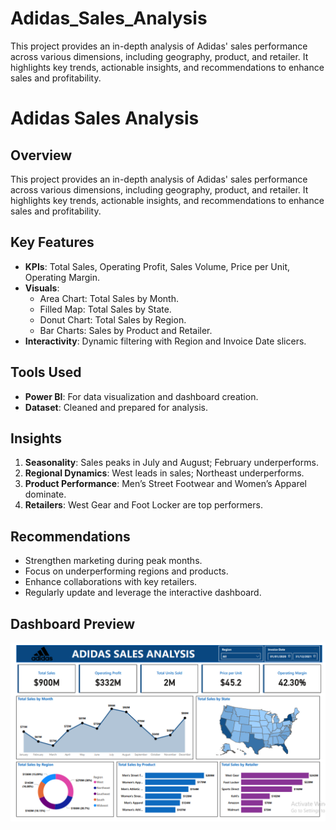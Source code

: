 # Adidas_Sales_Analysis
This project provides an in-depth analysis of Adidas' sales performance across various dimensions, including geography, product, and retailer. It highlights key trends, actionable insights, and recommendations to enhance sales and profitability.
# Adidas Sales Analysis

## Overview
This project provides an in-depth analysis of Adidas' sales performance across various dimensions, including geography, product, and retailer. It highlights key trends, actionable insights, and recommendations to enhance sales and profitability.

## Key Features
- **KPIs**: Total Sales, Operating Profit, Sales Volume, Price per Unit, Operating Margin.
- **Visuals**:
  - Area Chart: Total Sales by Month.
  - Filled Map: Total Sales by State.
  - Donut Chart: Total Sales by Region.
  - Bar Charts: Sales by Product and Retailer.
- **Interactivity**: Dynamic filtering with Region and Invoice Date slicers.

## Tools Used
- **Power BI**: For data visualization and dashboard creation.
- **Dataset**: Cleaned and prepared for analysis.

## Insights
1. **Seasonality**: Sales peaks in July and August; February underperforms.
2. **Regional Dynamics**: West leads in sales; Northeast underperforms.
3. **Product Performance**: Men’s Street Footwear and Women’s Apparel dominate.
4. **Retailers**: West Gear and Foot Locker are top performers.

## Recommendations
- Strengthen marketing during peak months.
- Focus on underperforming regions and products.
- Enhance collaborations with key retailers.
- Regularly update and leverage the interactive dashboard.

## Dashboard Preview
![Adidas Sales Dashboard](adidas_sales_analysis_dashboard.png)
